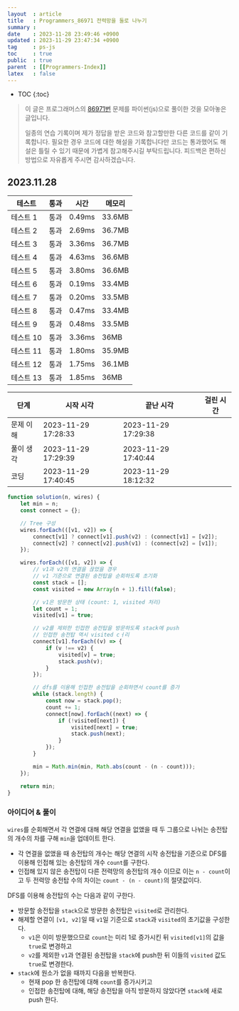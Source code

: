 ```yaml
---
layout  : article
title   : Programmers_86971 전력망을 둘로 나누기
summary : 
date    : 2023-11-28 23:49:46 +0900
updated : 2023-11-29 23:47:34 +0900
tag     : ps-js
toc     : true
public  : true
parent  : [[Programmers-Index]]
latex   : false
---
```

* TOC
{:toc}

> 이 글은 프로그래머스의 [86971번](https://programmers.co.kr/learn/courses/30/lessons/86971) 문제를 파이썬(js)으로 풀이한 것을 모아놓은 글입니다.
>
> 일종의 연습 기록이며 제가 정답을 받은 코드와 참고할만한 다른 코드를 같이 기록합니다. 필요한 경우 코드에 대한 해설을 기록합니다만 코드는 통과했어도 해설은 틀릴 수 있기 때문에 가볍게 참고해주시길 부탁드립니다. 피드백은 편하신 방법으로 자유롭게 주시면 감사하겠습니다.

## 2023.11.28

| 테스트    | 통과 | 시간   | 메모리 |
| --------- | ---- | ------ | ------ |
| 테스트 1  | 통과 | 0.49ms | 33.6MB |
| 테스트 2  | 통과 | 2.69ms | 36.7MB |
| 테스트 3  | 통과 | 3.36ms | 36.7MB |
| 테스트 4  | 통과 | 4.63ms | 36.6MB |
| 테스트 5  | 통과 | 3.80ms | 36.6MB |
| 테스트 6  | 통과 | 0.19ms | 33.4MB |
| 테스트 7  | 통과 | 0.20ms | 33.5MB |
| 테스트 8  | 통과 | 0.47ms | 33.4MB |
| 테스트 9  | 통과 | 0.48ms | 33.5MB |
| 테스트 10 | 통과 | 3.36ms | 36MB   |
| 테스트 11 | 통과 | 1.80ms | 35.9MB |
| 테스트 12 | 통과 | 1.75ms | 36.1MB |
| 테스트 13 | 통과 | 1.85ms | 36MB   |

| 단계      | 시작 시각           | 끝난 시각           | 걸린 시간 |
| --------- | ------------------- | ------------------- | --------- |
| 문제 이해 | 2023-11-29 17:28:33 | 2023-11-29 17:29:38 |           |
| 풀이 생각 | 2023-11-29 17:29:39 | 2023-11-29 17:40:44 |           |
| 코딩      | 2023-11-29 17:40:45 | 2023-11-29 18:12:32 |           |

```js
function solution(n, wires) {
    let min = n;
    const connect = {};

    // Tree 구성
    wires.forEach(([v1, v2]) => {
        connect[v1] ? connect[v1].push(v2) : (connect[v1] = [v2]);
        connect[v2] ? connect[v2].push(v1) : (connect[v2] = [v1]);
    });

    wires.forEach(([v1, v2]) => {
        // v1과 v2의 연결을 끊었을 경우
        // v1 기준으로 연결된 송전탑을 순회하도록 초기화
        const stack = [];
        const visited = new Array(n + 1).fill(false);

        // v1은 방문한 상태 (count: 1, visited 처리)
        let count = 1;
        visited[v1] = true;

        // v2를 제외한 인접한 송전탑을 방문하도록 stack에 push
        // 인접한 송전탑 역시 visited cㅓ리
        connect[v1].forEach((v) => {
            if (v !== v2) {
                visited[v] = true;
                stack.push(v);
            }
        });

        // dfs를 이용해 인접한 송전탑을 순회하면서 count를 증가
        while (stack.length) {
            const now = stack.pop();
            count += 1;
            connect[now].forEach((next) => {
                if (!visited[next]) {
                    visited[next] = true;
                    stack.push(next);
                }
            });
        }

        min = Math.min(min, Math.abs(count - (n - count)));
    });

    return min;
}
```

### 아이디어 & 풀이

`wires`를 순회해면서 각 연결에 대해 해당 연결을 없앴을 때 두 그룹으로 나뉘는 송전탑의 개수의 차를 구해 `min`을 업데이트 한다.

* 각 연결을 없앴을 때 송전탑의 개수는 해당 연결의 시작 송전탑을 기준으로 DFS를 이용해 인접해 있는 송전탑의 개수 `count`를 구한다.
* 인접해 있지 않은 송전탑이 다른 전력망의 송전탑의 개수 이므로 이는 `n - count`이고 두 전력망 송전탑 수의 차이는 `count - (n - count)`의 절댓값이다.

DFS를 이용해 송전탑의 수는 다음과 같이 구한다.

* 방문할 송전탑을 `stack`으로 방문한 송전탑은 `visited`로 관리한다.
* 해제할 연결이 `[v1, v2]`일 때 `v1`일 기준으로 `stack`과 `visited`의 초기값을 구성한다.
    * `v1`은 이미 방문했으므로 `count`는 미리 1로 증가시킨 뒤 `visited[v1]`의 값을 `true`로 변경하고
    * `v2`를 제외한 `v1`과 연결된 송전탑을 `stack`에 push한 뒤 이들의 `visited` 값도 `true`로 변경한다.
* `stack`에 원소가 없을 때까지 다음을 반복한다.
    * 현재 pop 한 송전탑에 대해 `count`를 증가시키고
    * 인접한 송전탑에 대해, 해당 송전탑을 아직 방문하지 않았다면 `stack`에 새로 push 한다.
